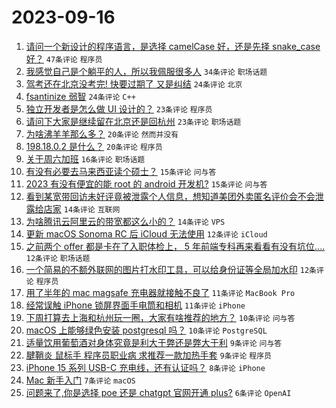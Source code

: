 # 2023-09-16

1. [请问一个新设计的程序语言，是选择 camelCase 好，还是先择 snake_case 好？](https://www.v2ex.com/t/974361) `47条评论` `程序员`
1. [我感觉自己是个躺平的人，所以我佩服很多人](https://www.v2ex.com/t/974340) `34条评论` `职场话题`
1. [驾考还在北京没考完! 快要过期了 又是纠结](https://www.v2ex.com/t/974351) `24条评论` `北京`
1. [fsantinize 弱智](https://www.v2ex.com/t/974343) `24条评论` `C++`
1. [独立开发者是怎么做 UI 设计的？](https://www.v2ex.com/t/974366) `23条评论` `程序员`
1. [请问下大家是继续留在北京还是回杭州](https://www.v2ex.com/t/974342) `23条评论` `职场话题`
1. [为啥沸羊羊那么多？](https://www.v2ex.com/t/974362) `20条评论` `然而并没有`
1. [198.18.0.2 是什么？](https://www.v2ex.com/t/974350) `20条评论` `程序员`
1. [关于周六加班](https://www.v2ex.com/t/974345) `16条评论` `职场话题`
1. [有没有必要去马来西亚读个硕士？](https://www.v2ex.com/t/974389) `15条评论` `问与答`
1. [2023 有没有便宜的能 root 的 android 开发机?](https://www.v2ex.com/t/974333) `15条评论` `问与答`
1. [看到某宽带回访未好评竟被泄露个人信息，想知道美团外卖匿名评价会不会泄露给店家](https://www.v2ex.com/t/974356) `14条评论` `互联网`
1. [为啥腾讯云阿里云的带宽都这么小的？](https://www.v2ex.com/t/974332) `14条评论` `VPS`
1. [更新 macOS Sonoma RC 后 iCloud 无法使用](https://www.v2ex.com/t/974386) `12条评论` `iCloud`
1. [之前两个 offer 都是卡在了入职体检上， 5 年前端专科再来看看有没有坑位....](https://www.v2ex.com/t/974373) `12条评论` `职场话题`
1. [一个简易的不额外联网的图片打水印工具，可以给身份证等全局加水印](https://www.v2ex.com/t/974327) `12条评论` `程序员`
1. [用了半年的 mac magsafe 充电器就接触不良了](https://www.v2ex.com/t/974371) `11条评论` `MacBook Pro`
1. [经常误触 iPhone 锁屏界面手电筒和相机](https://www.v2ex.com/t/974363) `11条评论` `iPhone`
1. [下周打算去上海和杭州玩一圈，大家有啥推荐的地方？](https://www.v2ex.com/t/974379) `10条评论` `问与答`
1. [macOS 上能够绿色安装 postgresql 吗？](https://www.v2ex.com/t/974349) `10条评论` `PostgreSQL`
1. [适量饮用葡萄酒对身体究竟是利大于弊还是弊大于利](https://www.v2ex.com/t/974392) `9条评论` `问与答`
1. [腱鞘炎 鼠标手 程序员职业病 求推荐一款加热手套](https://www.v2ex.com/t/974376) `9条评论` `程序员`
1. [iPhone 15 系列 USB-C 充电线，还有认证吗？](https://www.v2ex.com/t/974368) `8条评论` `iPhone`
1. [Mac 新手入门](https://www.v2ex.com/t/974370) `7条评论` `macOS`
1. [问题来了,你是选择 poe 还是 chatgpt 官网开通 plus?](https://www.v2ex.com/t/974347) `6条评论` `OpenAI`

